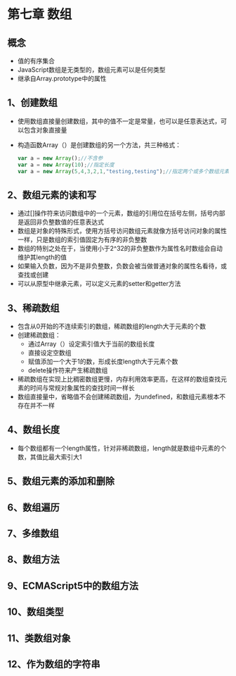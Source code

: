 # 第七章 数组

## 概念

* 值的有序集合
* JavaScript数组是无类型的，数组元素可以是任何类型
* 继承自Array.prototype中的属性

## 1、创建数组

* 使用数组直接量创建数组，其中的值不一定是常量，也可以是任意表达式，可以包含对象直接量

* 构造函数Array（）是创建数组的另一个方法，共三种格式：

  ``` javascript
  var a = new Array();//不含参
  var a = new Array(10);//指定长度
  var a = new Array(5,4,3,2,1,"testing,testing");//指定两个或多个数组元素
  ```

  

## 2、数组元素的读和写

* 通过[]操作符来访问数组中的一个元素，数组的引用位在括号左侧，括号内部是返回非负整数值的任意表达式
* 数组是对象的特殊形式，使用方括号访问数组元素就像方括号访问对象的属性一样，只是数组的索引值固定为有序的非负整数
* 数组的特别之处在于，当使用小于2^32的非负整数作为属性名时数组会自动维护其length的值
* 如果输入负数，因为不是非负整数，负数会被当做普通对象的属性名看待，或查找或创建
* 可以从原型中继承元素，可以定义元素的setter和getter方法

## 3、稀疏数组

* 包含从0开始的不连续索引的数组，稀疏数组的length大于元素的个数
* 创建稀疏数组：
  * 通过Array（）设定索引值大于当前的数组长度
  * 直接设定空数组
  * 赋值添加一个大于1的数，形成长度length大于元素个数
  * delete操作符来产生稀疏数组
* 稀疏数组在实现上比稠密数组更慢，内存利用效率更高，在这样的数组查找元素的时间与常规对象属性的查找时间一样长
* 数组直接量中，省略值不会创建稀疏数组，为undefined，和数组元素根本不存在并不一样

## 4、数组长度

* 每个数组都有一个length属性，针对非稀疏数组，length就是数组中元素的个数，其值比最大索引大1

## 5、数组元素的添加和删除

## 6、数组遍历

## 7、多维数组

## 8、数组方法

## 9、ECMAScript5中的数组方法

## 10、数组类型

## 11、类数组对象

## 12、作为数组的字符串

